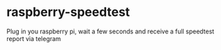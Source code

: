 # raspberry-speedtest

Plug in you raspberry pi, wait a few seconds and receive a full speedtest report via telegram
